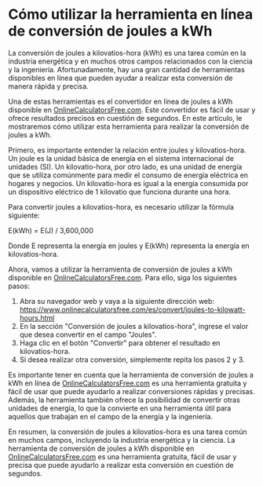 Cómo utilizar la herramienta en línea de conversión de joules a kWh
===================================================================

La conversión de joules a kilovatios-hora (kWh) es una tarea común en la industria energética y en muchos otros campos relacionados con la ciencia y la ingeniería. Afortunadamente, hay una gran cantidad de herramientas disponibles en línea que pueden ayudar a realizar esta conversión de manera rápida y precisa.

Una de estas herramientas es el convertidor en línea de joules a kWh disponible en [OnlineCalculatorsFree.com](http://OnlineCalculatorsFree.com). Este convertidor es fácil de usar y ofrece resultados precisos en cuestión de segundos. En este artículo, le mostraremos cómo utilizar esta herramienta para realizar la conversión de joules a kWh.

Primero, es importante entender la relación entre joules y kilovatios-hora. Un joule es la unidad básica de energía en el sistema internacional de unidades (SI). Un kilovatio-hora, por otro lado, es una unidad de energía que se utiliza comúnmente para medir el consumo de energía eléctrica en hogares y negocios. Un kilovatio-hora es igual a la energía consumida por un dispositivo eléctrico de 1 kilovatio que funciona durante una hora.

Para convertir joules a kilovatios-hora, es necesario utilizar la fórmula siguiente:

E(kWh) = E(J) / 3,600,000

Donde E representa la energía en joules y E(kWh) representa la energía en kilovatios-hora.

Ahora, vamos a utilizar la herramienta de conversión de joules a kWh disponible en [OnlineCalculatorsFree.com](http://OnlineCalculatorsFree.com). Para ello, siga los siguientes pasos:

1. Abra su navegador web y vaya a la siguiente dirección web: <https://www.onlinecalculatorsfree.com/es/convert/joules-to-kilowatt-hours.html>
2. En la sección "Conversión de joules a kilovatios-hora", ingrese el valor que desea convertir en el campo "Joules".
3. Haga clic en el botón "Convertir" para obtener el resultado en kilovatios-hora.
4. Si desea realizar otra conversión, simplemente repita los pasos 2 y 3.

Es importante tener en cuenta que la herramienta de conversión de joules a kWh en línea de [OnlineCalculatorsFree.com](http://OnlineCalculatorsFree.com) es una herramienta gratuita y fácil de usar que puede ayudarlo a realizar conversiones rápidas y precisas. Además, la herramienta también ofrece la posibilidad de convertir otras unidades de energía, lo que la convierte en una herramienta útil para aquellos que trabajan en el campo de la energía y la ingeniería.

En resumen, la conversión de joules a kilovatios-hora es una tarea común en muchos campos, incluyendo la industria energética y la ciencia. La herramienta de conversión de joules a kWh disponible en [OnlineCalculatorsFree.com](http://OnlineCalculatorsFree.com) es una herramienta gratuita, fácil de usar y precisa que puede ayudarlo a realizar esta conversión en cuestión de segundos.